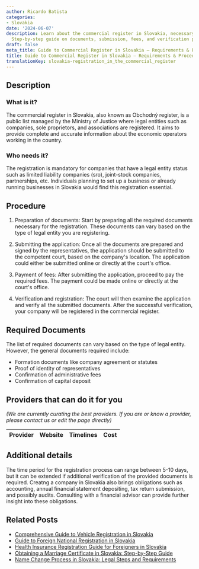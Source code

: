 ```yaml
---
author: Ricardo Batista
categories:
- Slovakia
date: '2024-06-07'
description: Learn about the commercial register in Slovakia, necessary for companies.
  Step-by-step guide on documents, submission, fees, and verification process.
draft: false
meta_title: Guide to Commercial Register in Slovakia – Requirements & Procedure
title: Guide to Commercial Register in Slovakia – Requirements & Procedure
translationKey: slovakia-registration_in_the_commercial_register
---
```


## Description
### What is it?
The commercial register in Slovakia, also known as Obchodný register, is a public list managed by the Ministry of Justice where legal entities such as companies, sole proprietors, and associations are registered. It aims to provide complete and accurate information about the economic operators working in the country.

### Who needs it?
The registration is mandatory for companies that have a legal entity status such as limited liability companies (sro), joint-stock companies, partnerships, etc. Individuals planning to set up a business or already running businesses in Slovakia would find this registration essential.

## Procedure
1. Preparation of documents: Start by preparing all the required documents necessary for the registration. These documents can vary based on the type of legal entity you are registering.

2. Submitting the application: Once all the documents are prepared and signed by the representatives, the application should be submitted to the competent court, based on the company's location. The application could either be submitted online or directly at the court's office.

3. Payment of fees: After submitting the application, proceed to pay the required fees. The payment could be made online or directly at the court's office.

4. Verification and registration: The court will then examine the application and verify all the submitted documents. After the successful verification, your company will be registered in the commercial register.

## Required Documents
The list of required documents can vary based on the type of legal entity. However, the general documents required include:

- Formation documents like company agreement or statutes
- Proof of identity of representatives
- Confirmation of administrative fees
- Confirmation of capital deposit

## Providers that can do it for you

_(We are currently curating the best providers. If you are or know a provider, please contact us or edit the page directly)_

| Provider        |     Website     |     Timelines    |       Cost      |
| --------------- | --------------- |  :-------------: | :-------------: |

## Additional details
The time period for the registration process can range between 5-10 days, but it can be extended if additional verification of the provided documents is required.
Creatng a company in Slovakia also brings obligations such as accounting, annual financial statement depositing, tax return submission, and possibly audits. Consulting with a financial advisor can provide further insight into these obligations.


## Related Posts

- [Comprehensive Guide to Vehicle Registration in Slovakia](https://tramitit.com/guides/slovakia/vehicle_registration/)
- [Guide to Foreign National Registration in Slovakia](https://tramitit.com/guides/slovakia/registration_of_a_foreign_national/)
- [Health Insurance Registration Guide for Foreigners in Slovakia](https://tramitit.com/guides/slovakia/health_insurance_registration/)
- [Obtaining a Marriage Certificate in Slovakia: Step-by-Step Guide](https://tramitit.com/guides/slovakia/issuance_of_marriage_certificate/)
- [Name Change Process in Slovakia: Legal Steps and Requirements](https://tramitit.com/guides/slovakia/change_of_name/)